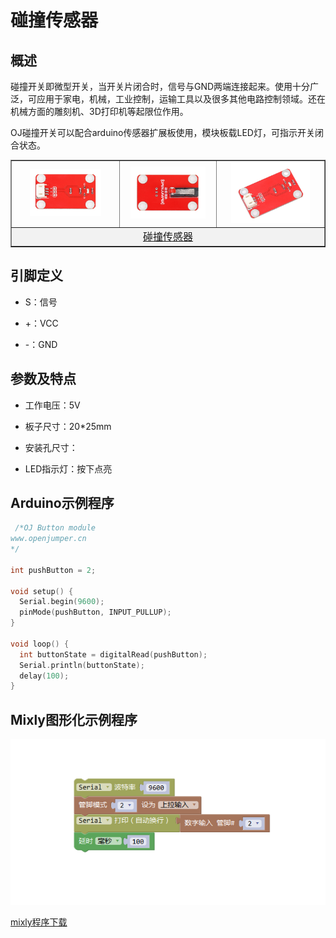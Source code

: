 # 碰撞传感器

## 概述

碰撞开关即微型开关，当开关片闭合时，信号与GND两端连接起来。使用十分广泛，可应用于家电，机械，工业控制，运输工具以及很多其他电路控制领域。还在机械方面的雕刻机、3D打印机等起限位作用。

OJ碰撞开关可以配合arduino传感器扩展板使用，模块板载LED灯，可指示开关闭合状态。

<table border="1">

<tr>
  <td align="center"><img src="../img/OJFF45/01.jpg" width=72% /></td>
  <td align="center"><img src="../img/OJFF45/02.jpg" width=85% /></td>
  <td align="center"><img src="../img/OJFF45/03.jpg" width=80% /></td>
</tr>
<tr>
  <td style="background-color:rgb(232,232,232,0.5) "colspan="3" align="center"> <a href="https://item.taobao.com/item.htm?id=599749569672"><font style="font-size:16px">碰撞传感器</font></a> </td>
</tr>
</table>


## 引脚定义

+ S：信号

+ +：VCC

+ -：GND

## 参数及特点

+ 工作电压：5V

+ 板子尺寸：20*25mm

+ 安装孔尺寸：

+ LED指示灯：按下点亮

## Arduino示例程序
```C++
 /*OJ Button module 
www.openjumper.cn
*/
 
int pushButton = 2;
 
void setup() {
  Serial.begin(9600);
  pinMode(pushButton, INPUT_PULLUP);
}
 
void loop() {
  int buttonState = digitalRead(pushButton);
  Serial.println(buttonState);
  delay(100);       
}
```
 
## Mixly图形化示例程序

<img src="../img/OJFF45/04.png" />

[mixly程序下载](http://download.openjumper.cn/mixly/crash.mix)